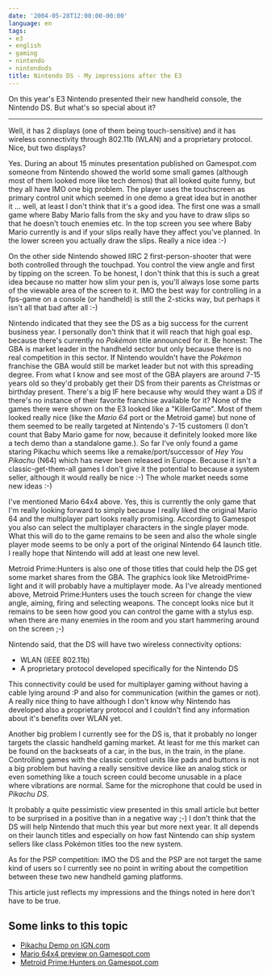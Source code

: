 ```yaml
---
date: '2004-05-28T12:00:00-00:00'
language: en
tags:
- e3
- english
- gaming
- nintendo
- nintendods
title: Nintendo DS - My impressions after the E3
---
```



On this year's E3 Nintendo presented their new handheld console, the Nintendo DS. But what's so special about it?

----------------

Well, it has 2 displays (one of them being touch-sensitive) and it has wireless connectivity through 802.11b (WLAN) and a proprietary protocol. Nice, but two displays?

Yes. During an about 15 minutes presentation published on Gamespot.com someone from Nintendo showed the world some small games (although most of them looked more like tech demos) that all looked quite funny, but they all have IMO one big problem. The player uses the touchscreen as primary control unit which seemed in one demo a great idea but in another it ... well, at least I don't think that it's a good idea. The first one was a small game where Baby Mario falls from the sky and you have to draw slips so that he doesn't touch enemies etc. In the top screen you see where Baby Mario currently is and if your slips really have they affect you've planned. In the lower screen you actually draw the slips. Really a nice idea :-)

On the other side Nintendo showed IIRC 2 first-person-shooter that were both controlled through the touchpad. You control the view angle and first by tipping on the screen. To be honest, I don't think that this is such a great idea because no matter how slim your pen is, you'll always lose some parts of the viewable area of the screen to it. IMO the best way for controlling in a fps-game on a console (or handheld) is still the 2-sticks way, but perhaps it isn't all that bad after all :-)

Nintendo indicated that they see the DS as a big success for the current business year. I personally don't think that it will reach that high goal esp. because there's currently no <em>Pokémon</em> title announced for it. Be honest: The GBA is market leader in the handheld sector but only because there is no real competition in this sector. If Nintendo wouldn't have the <em>Pokémon</em> franchise the GBA would still be market leader but not with this spreading degree. From what I know and see most of the GBA players are around 7-15 years old so they'd probably get their DS from their parents as Christmas or birthday present. There's a big IF here because why would they want a DS if there's no instance of their favorite franchise available for it? None of the games there were shown on the E3 looked like a "KillerGame". Most of them looked really nice (like the <em>Mario 64</em> port or the Metroid game) but none of them seemed to be really targeted at Nintendo's 7-15 customers (I don't count that Baby Mario game for now, because it definitely looked more like a tech demo than a standalone game.). So far I've only found a game staring Pikachu which seems like a remake/port/successor of <em>Hey You Pikachu</em> (N64) which has never been released in Europe. Because it isn't a classic-get-them-all games I don't give it the potential to because a system seller, although it would really be nice :-) The whole market needs some new ideas :-)

I've mentioned Mario 64x4 above. Yes, this is currently the only game that I'm really looking forward to simply because I really liked the original Mario 64 and the multiplayer part looks really promising. According to Gamespot you also can select the multiplayer characters in the single player mode. What this will do to the game remains to be seen and also the whole single player mode seems to be only a port of the original Nintendo 64 launch title. I really hope that Nintendo will add at least one new level.

Metroid Prime:Hunters is also one of those titles that could help the DS get some market shares from the GBA. The graphics look like MetroidPrime-light and it will probably have a multiplayer mode. As I've already mentioned above, Metroid Prime:Hunters uses the touch screen for change the view angle, aiming, firing and selecting weapons. The concept looks nice but it remains to be seen how good you can control the game with a stylus esp. when there are many enemies in the room and you start hammering around on the screen ;-)

Nintendo said, that the DS will have two wireless connectivity options:

<ul>
<li>WLAN (IEEE 802.11b)</li>
<li>A proprietary protocol developed specifically for the Nintendo DS</li>
</ul>

This connectivity could be used for multiplayer gaming without having a cable lying around :P and also for communication (within the games or not). A really nice thing to have although I don't know why Nintendo has developed also a proprietary protocol and I couldn't find any information about it's benefits over WLAN yet.

Another big problem I currently see for the DS is, that it probably no longer targets the classic handheld gaming market. At least for me this market can be found on the backseats of a car, in the bus, in the train, in the plane. Controlling games with the classic control units like pads and buttons is not a big problem but having a really sensitive device like an analog stick or even something like a touch screen could become unusable in a place where vibrations are normal. Same for the microphone that could be used in <em>Pikachu DS</em>.

It probably a quite pessimistic view presented in this small article but better to be surprised in a positive than in a negative way ;-) I don't think that the DS will help Nintendo that much this year but more next year. It all depends on their launch titles and especially on how fast Nintendo can ship system sellers like class Pokémon titles too the new system.

As for the PSP competition: IMO the DS and the PSP are not target the same kind of users so I currently see no point in writing about the competition between these two new handheld gaming platforms.

This article just reflects my impressions and the things noted in here don't have to be true.

## Some links to this topic

<ul><li><a href="http://gameboy.ign.com/articles/513/513165p1.html">Pikachu Demo on IGN.com</a></li>
<li><a href="http://www.gamespot.com/ds/action/dssupermario4x4/preview_6097845.html">Mario 64x4 preview on Gamespot.com</a></li>
<li><a href="http://www.gamespot.com/ds/action/dsmetroidprimehunters/">Metroid Prime:Hunters on Gamespot.com</a></li>
</ul>
